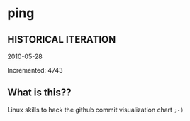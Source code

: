 # ping

## HISTORICAL ITERATION
2010-05-28

Incremented: 4743

## What is this?? 
Linux skills to hack the github commit visualization chart `;-)`

